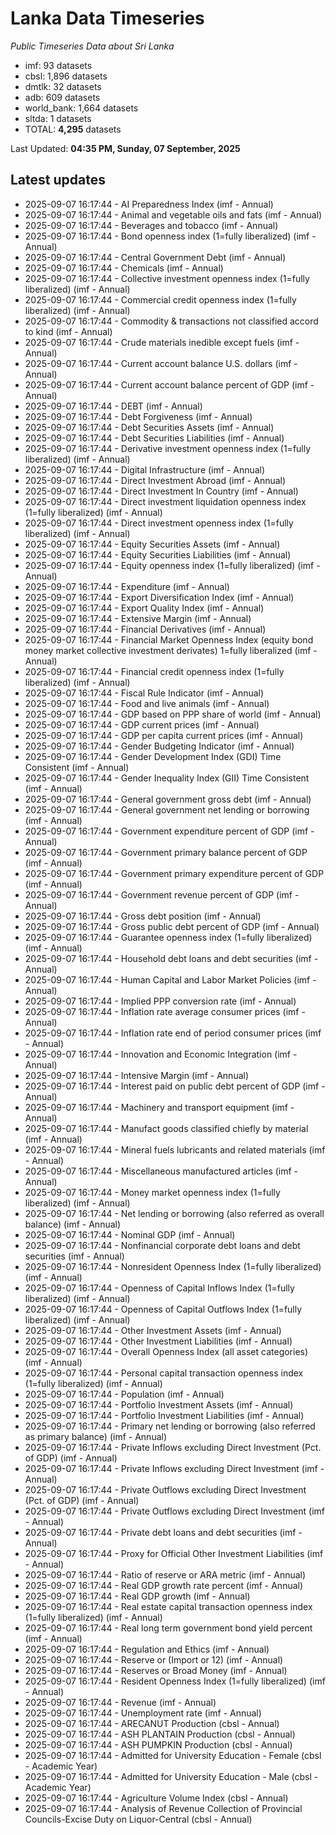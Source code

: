 # Lanka Data Timeseries
*Public Timeseries Data about Sri Lanka*

* imf: 93 datasets
* cbsl: 1,896 datasets
* dmtlk: 32 datasets
* adb: 609 datasets
* world_bank: 1,664 datasets
* sltda: 1 datasets
* TOTAL: **4,295** datasets

Last Updated: **04:35 PM, Sunday, 07 September, 2025**

## Latest updates

* 2025-09-07 16:17:44 - AI Preparedness Index (imf - Annual)
* 2025-09-07 16:17:44 - Animal and vegetable oils and fats (imf - Annual)
* 2025-09-07 16:17:44 - Beverages and tobacco (imf - Annual)
* 2025-09-07 16:17:44 - Bond openness index (1=fully liberalized) (imf - Annual)
* 2025-09-07 16:17:44 - Central Government Debt (imf - Annual)
* 2025-09-07 16:17:44 - Chemicals (imf - Annual)
* 2025-09-07 16:17:44 - Collective investment openness index (1=fully liberalized) (imf - Annual)
* 2025-09-07 16:17:44 - Commercial credit openness index (1=fully liberalized) (imf - Annual)
* 2025-09-07 16:17:44 - Commodity & transactions not classified accord to kind (imf - Annual)
* 2025-09-07 16:17:44 - Crude materials inedible except fuels (imf - Annual)
* 2025-09-07 16:17:44 - Current account balance U.S. dollars (imf - Annual)
* 2025-09-07 16:17:44 - Current account balance percent of GDP (imf - Annual)
* 2025-09-07 16:17:44 - DEBT (imf - Annual)
* 2025-09-07 16:17:44 - Debt Forgiveness (imf - Annual)
* 2025-09-07 16:17:44 - Debt Securities Assets (imf - Annual)
* 2025-09-07 16:17:44 - Debt Securities Liabilities (imf - Annual)
* 2025-09-07 16:17:44 - Derivative investment openness index (1=fully liberalized) (imf - Annual)
* 2025-09-07 16:17:44 - Digital Infrastructure (imf - Annual)
* 2025-09-07 16:17:44 - Direct Investment Abroad (imf - Annual)
* 2025-09-07 16:17:44 - Direct Investment In Country (imf - Annual)
* 2025-09-07 16:17:44 - Direct investment liquidation openness index (1=fully liberalized) (imf - Annual)
* 2025-09-07 16:17:44 - Direct investment openness index (1=fully liberalized) (imf - Annual)
* 2025-09-07 16:17:44 - Equity Securities Assets (imf - Annual)
* 2025-09-07 16:17:44 - Equity Securities Liabilities (imf - Annual)
* 2025-09-07 16:17:44 - Equity openness index (1=fully liberalized) (imf - Annual)
* 2025-09-07 16:17:44 - Expenditure (imf - Annual)
* 2025-09-07 16:17:44 - Export Diversification Index (imf - Annual)
* 2025-09-07 16:17:44 - Export Quality Index (imf - Annual)
* 2025-09-07 16:17:44 - Extensive Margin (imf - Annual)
* 2025-09-07 16:17:44 - Financial Derivatives (imf - Annual)
* 2025-09-07 16:17:44 - Financial Market Openness Index (equity bond money market collective investment derivates) 1=fully liberalized (imf - Annual)
* 2025-09-07 16:17:44 - Financial credit openness index (1=fully liberalized) (imf - Annual)
* 2025-09-07 16:17:44 - Fiscal Rule Indicator (imf - Annual)
* 2025-09-07 16:17:44 - Food and live animals (imf - Annual)
* 2025-09-07 16:17:44 - GDP based on PPP share of world (imf - Annual)
* 2025-09-07 16:17:44 - GDP current prices (imf - Annual)
* 2025-09-07 16:17:44 - GDP per capita current prices (imf - Annual)
* 2025-09-07 16:17:44 - Gender Budgeting Indicator (imf - Annual)
* 2025-09-07 16:17:44 - Gender Development Index (GDI) Time Consistent (imf - Annual)
* 2025-09-07 16:17:44 - Gender Inequality Index (GII) Time Consistent (imf - Annual)
* 2025-09-07 16:17:44 - General government gross debt (imf - Annual)
* 2025-09-07 16:17:44 - General government net lending or borrowing (imf - Annual)
* 2025-09-07 16:17:44 - Government expenditure percent of GDP (imf - Annual)
* 2025-09-07 16:17:44 - Government primary balance percent of GDP (imf - Annual)
* 2025-09-07 16:17:44 - Government primary expenditure percent of GDP (imf - Annual)
* 2025-09-07 16:17:44 - Government revenue percent of GDP (imf - Annual)
* 2025-09-07 16:17:44 - Gross debt position (imf - Annual)
* 2025-09-07 16:17:44 - Gross public debt percent of GDP (imf - Annual)
* 2025-09-07 16:17:44 - Guarantee openness index (1=fully liberalized) (imf - Annual)
* 2025-09-07 16:17:44 - Household debt loans and debt securities (imf - Annual)
* 2025-09-07 16:17:44 - Human Capital and Labor Market Policies (imf - Annual)
* 2025-09-07 16:17:44 - Implied PPP conversion rate (imf - Annual)
* 2025-09-07 16:17:44 - Inflation rate average consumer prices (imf - Annual)
* 2025-09-07 16:17:44 - Inflation rate end of period consumer prices (imf - Annual)
* 2025-09-07 16:17:44 - Innovation and Economic Integration (imf - Annual)
* 2025-09-07 16:17:44 - Intensive Margin (imf - Annual)
* 2025-09-07 16:17:44 - Interest paid on public debt percent of GDP (imf - Annual)
* 2025-09-07 16:17:44 - Machinery and transport equipment (imf - Annual)
* 2025-09-07 16:17:44 - Manufact goods classified chiefly by material (imf - Annual)
* 2025-09-07 16:17:44 - Mineral fuels lubricants and related materials (imf - Annual)
* 2025-09-07 16:17:44 - Miscellaneous manufactured articles (imf - Annual)
* 2025-09-07 16:17:44 - Money market openness index (1=fully liberalized) (imf - Annual)
* 2025-09-07 16:17:44 - Net lending or borrowing (also referred as overall balance) (imf - Annual)
* 2025-09-07 16:17:44 - Nominal GDP (imf - Annual)
* 2025-09-07 16:17:44 - Nonfinancial corporate debt loans and debt securities (imf - Annual)
* 2025-09-07 16:17:44 - Nonresident Openness Index (1=fully liberalized) (imf - Annual)
* 2025-09-07 16:17:44 - Openness of Capital Inflows Index (1=fully liberalized) (imf - Annual)
* 2025-09-07 16:17:44 - Openness of Capital Outflows Index (1=fully liberalized) (imf - Annual)
* 2025-09-07 16:17:44 - Other Investment Assets (imf - Annual)
* 2025-09-07 16:17:44 - Other Investment Liabilities (imf - Annual)
* 2025-09-07 16:17:44 - Overall Openness Index (all asset categories) (imf - Annual)
* 2025-09-07 16:17:44 - Personal capital transaction openness index (1=fully liberalized) (imf - Annual)
* 2025-09-07 16:17:44 - Population (imf - Annual)
* 2025-09-07 16:17:44 - Portfolio Investment Assets (imf - Annual)
* 2025-09-07 16:17:44 - Portfolio Investment Liabilities (imf - Annual)
* 2025-09-07 16:17:44 - Primary net lending or borrowing (also referred as primary balance) (imf - Annual)
* 2025-09-07 16:17:44 - Private Inflows excluding Direct Investment (Pct. of GDP) (imf - Annual)
* 2025-09-07 16:17:44 - Private Inflows excluding Direct Investment (imf - Annual)
* 2025-09-07 16:17:44 - Private Outflows excluding Direct Investment (Pct. of GDP) (imf - Annual)
* 2025-09-07 16:17:44 - Private Outflows excluding Direct Investment (imf - Annual)
* 2025-09-07 16:17:44 - Private debt loans and debt securities (imf - Annual)
* 2025-09-07 16:17:44 - Proxy for Official Other Investment Liabilities (imf - Annual)
* 2025-09-07 16:17:44 - Ratio of reserve or ARA metric (imf - Annual)
* 2025-09-07 16:17:44 - Real GDP growth rate percent (imf - Annual)
* 2025-09-07 16:17:44 - Real GDP growth (imf - Annual)
* 2025-09-07 16:17:44 - Real estate capital transaction openness index (1=fully liberalized) (imf - Annual)
* 2025-09-07 16:17:44 - Real long term government bond yield percent (imf - Annual)
* 2025-09-07 16:17:44 - Regulation and Ethics (imf - Annual)
* 2025-09-07 16:17:44 - Reserve or (Import or 12) (imf - Annual)
* 2025-09-07 16:17:44 - Reserves or Broad Money (imf - Annual)
* 2025-09-07 16:17:44 - Resident Openness Index (1=fully liberalized) (imf - Annual)
* 2025-09-07 16:17:44 - Revenue (imf - Annual)
* 2025-09-07 16:17:44 - Unemployment rate (imf - Annual)
* 2025-09-07 16:17:44 - ARECANUT Production (cbsl - Annual)
* 2025-09-07 16:17:44 - ASH PLANTAIN Production (cbsl - Annual)
* 2025-09-07 16:17:44 - ASH PUMPKIN Production (cbsl - Annual)
* 2025-09-07 16:17:44 - Admitted for University Education - Female (cbsl - Academic Year)
* 2025-09-07 16:17:44 - Admitted for University Education - Male (cbsl - Academic Year)
* 2025-09-07 16:17:44 - Agriculture Volume Index (cbsl - Annual)
* 2025-09-07 16:17:44 - Analysis of Revenue Collection of Provincial Councils-Excise Duty on Liquor-Central (cbsl - Annual)